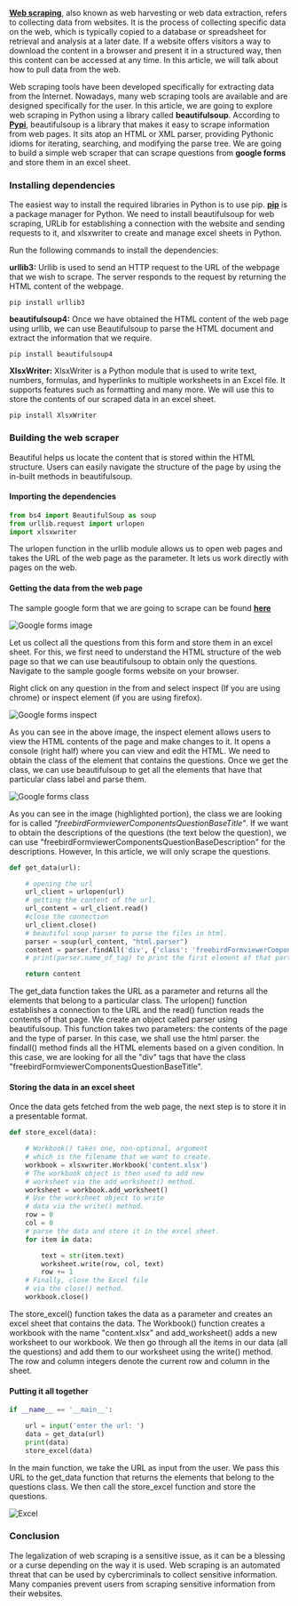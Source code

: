 [**Web scraping**](https://en.wikipedia.org/wiki/Web_scraping), also known as web harvesting or web data extraction, refers to collecting data from websites. It is the process of collecting specific data on the web, which is typically copied to a database or spreadsheet for retrieval and analysis at a later date. If a website offers visitors a way to download the content in a browser and present it in a structured way, then this content can be accessed at any time. In this article, we will talk about how to pull data from the web.

Web scraping tools have been developed specifically for extracting data from the Internet. Nowadays, many web scraping tools are available and are designed specifically for the user. In this article, we are going to explore web scraping in Python using a library called **beautifulsoup**. According to [**Pypi**](https://pypi.org/project/beautifulsoup4/),  beautifulsoup is a library that makes it easy to scrape information from web pages. It sits atop an HTML or XML parser, providing Pythonic idioms for iterating, searching, and modifying the parse tree. We are going to build a simple web scraper that can scrape questions from **google forms** and store them in an excel sheet. 
<!--more-->
### Installing dependencies
The easiest way to install the required libraries in Python is to use pip. [**pip**](https://pip.pypa.io/en/stable/) is a package manager for Python. We need to install beautifulsoup for web scraping, URLib for establishing a connection with the website and sending requests to it, and xlsxwriter to create and manage excel sheets in Python. 

Run the following commands to install the dependencies:

**urllib3:**
Urllib is used to send an HTTP request to the URL of the webpage that we wish to scrape. The server responds to the request by returning the HTML content of the webpage. 

```
pip install urllib3
```

**beautifulsoup4:**
Once we have obtained the HTML content of the web page using urllib, we can use Beautifulsoup to parse the HTML document and extract the information that we require.

```
pip install beautifulsoup4
```

**XlsxWriter:** 
XlsxWriter is a Python module that is used to write text, numbers, formulas, and hyperlinks to multiple worksheets in an Excel file. It supports features such as formatting and many more. We will use this to store the contents of our scraped data in an excel sheet. 

```
pip install XlsxWriter
```

### Building the web scraper
Beautiful helps us locate the content that is stored within the HTML structure. Users can easily navigate the structure of the page by using the in-built methods in beautifulsoup.

#### Importing the dependencies

```python
from bs4 import BeautifulSoup as soup
from urllib.request import urlopen
import xlsxwriter  
```

The urlopen function in the urllib module allows us to open web pages and takes the URL of the web page as the parameter. It lets us work directly with pages on the web. 

#### Getting the data from the web page
The sample google form that we are going to scrape can be found [**here**](https://docs.google.com/forms/d/e/1FAIpQLSeI8_vYyaJgM7SJM4Y9AWfLq-tglWZh6yt7bEXEOJr_L-hV1A/viewform?formkey=dGx0b1ZrTnoyZDgtYXItMWVBdVlQQWc6MQ)

![Google forms image](/engineering-education/web-scraping-in-python/google-forms.png)

Let us collect all the questions from this form and store them in an excel sheet. For this, we first need to understand the HTML structure of the web page so that we can use beautifulsoup to obtain only the questions. Navigate to the sample google forms website on your browser. 

Right click on any question in the from and select inspect (If you are using chrome) or inspect element (if you are using firefox). 

![Google forms inspect](/engineering-education/web-scraping-in-python/google-forms-inspect.png)

As you can see in the above image, the inspect element allows users to view the HTML contents of the page and make changes to it. It opens a console (right half) where you can view and edit the HTML. We need to obtain the class of the element that contains the questions. Once we get the class, we can use beautifulsoup to get all the elements that have that particular class label and parse them. 

![Google forms class](/engineering-education/web-scraping-in-python/google-forms-class.png)

As you can see in the image (highlighted portion), the class we are looking for is called *"freebirdFormviewerComponentsQuestionBaseTitle"*. If we want to obtain the descriptions of the questions (the text below the question), we can use "freebirdFormviewerComponentsQuestionBaseDescription" for the descriptions. However, In this article, we will only scrape the questions. 

```python
def get_data(url):

	# opening the url
	url_client = urlopen(url)
	# getting the content of the url.
	url_content = url_client.read()
	#close the connection
	url_client.close()
	# beautiful soup parser to parse the files in html. 
	parser = soup(url_content, "html.parser")
	content = parser.findAll('div', {'class': 'freebirdFormviewerComponentsQuestionBaseTitle'})
	# print(parser.name_of_tag) to print the first element of that particular tag. 

	return content
```

The get_data function takes the URL as a parameter and returns all the elements that belong to a particular class. The urlopen() function establishes a connection to the URL and the read() function reads the contents of that page. We create an object called parser using beautifulsoup. This function takes two parameters: the contents of the page and the type of parser. In this case, we shall use the html parser. the findall() method finds all the HTML elements based on a given condition. In this case, we are looking for all the "div" tags that have the class "freebirdFormviewerComponentsQuestionBaseTitle". 

#### Storing the data in an excel sheet
Once the data gets fetched from the web page, the next step is to store it in a presentable format. 

```python
def store_excel(data):

	# Workbook() takes one, non-optional, argument  
	# which is the filename that we want to create. 
	workbook = xlsxwriter.Workbook('content.xlsx')   
	# The workbook object is then used to add new  
	# worksheet via the add_worksheet() method. 
	worksheet = workbook.add_worksheet()   
	# Use the worksheet object to write 
	# data via the write() method. 
	row = 0
	col = 0
	# parse the data and store it in the excel sheet. 
	for item in data:

		text = str(item.text)
		worksheet.write(row, col, text)
		row += 1
	# Finally, close the Excel file 
	# via the close() method. 
	workbook.close() 
```

The store_excel() function takes the data as a parameter and creates an excel sheet that contains the data. The Workbook() function creates a workbook with the name "content.xlsx" and add_worksheet() adds a new worksheet to our workbook. We then go through all the items in our data (all the questions) and add them to our worksheet using the write() method. The row and column integers denote the current row and column in the sheet. 

#### Putting it all together

```python
if __name__ == '__main__':

	url = input('enter the url: ')
	data = get_data(url)
	print(data)
	store_excel(data)

```

In the main function, we take the URL as input from the user. We pass this URL to the get_data function that returns the elements that belong to the questions class. We then call the store_excel function and store the questions. 

![Excel](/engineering-education/web-scraping-in-python/excel.png)
### Conclusion
The legalization of web scraping is a sensitive issue, as it can be a blessing or a curse depending on the way it is used. Web scraping is an automated threat that can be used by cybercriminals to collect sensitive information. Many companies prevent users from scraping sensitive information from their websites.  
